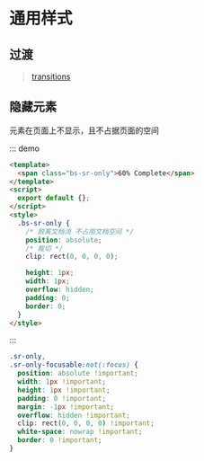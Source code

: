 # 通用样式

## 过渡

> [transitions](https://cssreference.io/transitions/)

## 隐藏元素

元素在页面上不显示，且不占据页面的空间

::: demo

```html
<template>
  <span class="bs-sr-only">60% Complete</span>
</template>
<script>
  export default {};
</script>
<style>
  .bs-sr-only {
    /* 脱离文档流 不占用文档空间 */
    position: absolute;
    /* 裁切 */
    clip: rect(0, 0, 0, 0);

    height: 1px;
    width: 1px;
    overflow: hidden;
    padding: 0;
    border: 0;
  }
</style>
```

:::

```css
.sr-only,
.sr-only-focusable:not(:focus) {
  position: absolute !important;
  width: 1px !important;
  height: 1px !important;
  padding: 0 !important;
  margin: -1px !important;
  overflow: hidden !important;
  clip: rect(0, 0, 0, 0) !important;
  white-space: nowrap !important;
  border: 0 !important;
}
```
